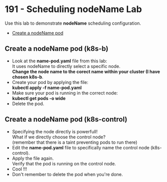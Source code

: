# 191 - Scheduling nodeName Lab

Use this lab to demonstrate **nodeName** scheduling configuration.

- [Create a nodeName pod](#Create-a-nodeName-pod)



## Create a nodeName pod (k8s-b)

- Look at the **name-pod.yaml** file from this lab:  
It uses nodeName to directly select a specific node.  
**Change the node name to the corect name within your cluster (I have chosen k8s-b**.
- Create your pod by applying the file:  
**kubectl apply -f name-pod.yaml**
- Make sure your pod is running in the correct node:  
**kubectl get pods -o wide**
- Delete the pod.


## Create a nodeName pod (k8s-control)

- Specifying the node directly is powerfull!  
What if we directly choose the control node?  
(remember that there is a taint preventing pods to run there)
- Edit the **name-pod.yaml** file to specifically name the control node (k8s-control).
- Apply the file again.  
Verify that the pod is running on the control node.
- Cool !!!
- Don't remember to delete the pod when you're done.

